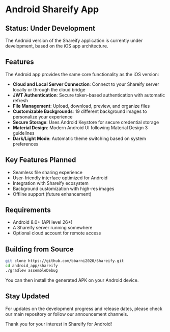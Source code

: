 # Android Shareify App

## Status: Under Development

The Android version of the Shareify application is currently under development, based on the iOS app architecture.

## Features

The Android app provides the same core functionality as the iOS version:

- **Cloud and Local Server Connection**: Connect to your Shareify server locally or through the cloud bridge
- **JWT Authentication**: Secure token-based authentication with automatic refresh
- **File Management**: Upload, download, preview, and organize files
- **Customizable Backgrounds**: 19 different background images to personalize your experience
- **Secure Storage**: Uses Android Keystore for secure credential storage
- **Material Design**: Modern Android UI following Material Design 3 guidelines
- **Dark/Light Mode**: Automatic theme switching based on system preferences

## Key Features Planned

- Seamless file sharing experience
- User-friendly interface optimized for Android
- Integration with Shareify ecosystem
- Background customization with high-res images
- Offline support (future enhancement)

## Requirements

- Android 8.0+ (API level 26+)
- A Shareify server running somewhere
- Optional cloud account for remote access

## Building from Source

```bash
git clone https://github.com/bbarni2020/Shareify.git
cd android_app/shareify
./gradlew assembleDebug
```

You can then install the generated APK on your Android device.

## Stay Updated

For updates on the development progress and release dates, please check our main repository or follow our announcement channels.

Thank you for your interest in Shareify for Android!